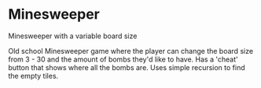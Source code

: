 # Minesweeper
Minesweeper with a variable board size

Old school Minesweeper game where the player can change the board size from 3 - 30 and the amount of bombs they'd like to have.
Has a 'cheat' button that shows where all the bombs are.
Uses simple recursion to find the empty tiles.
